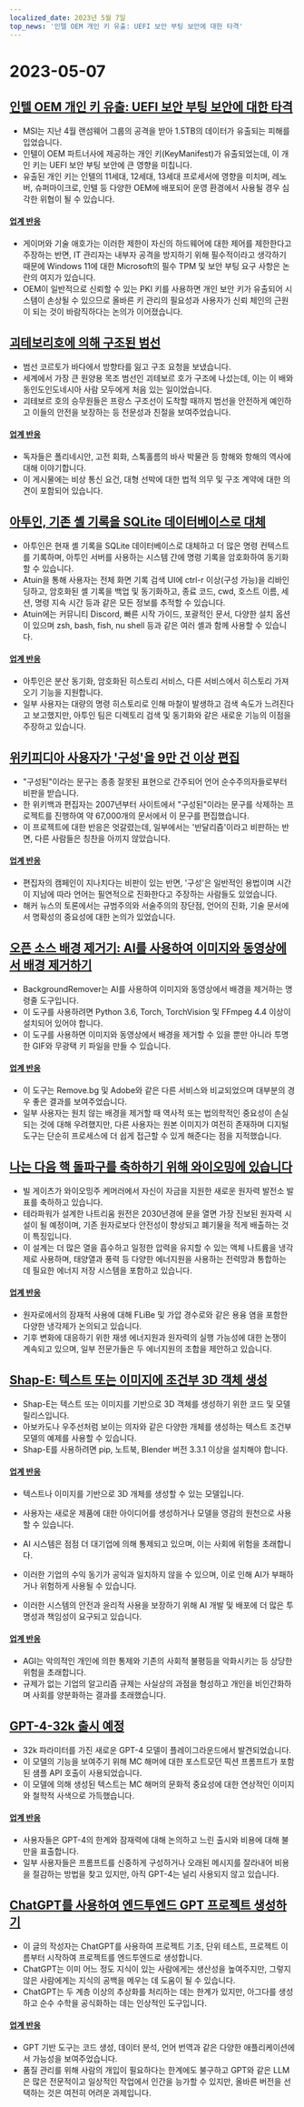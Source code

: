 ```yaml
---
localized_date: 2023년 5월 7일
top_news: '인텔 OEM 개인 키 유출: UEFI 보안 부팅 보안에 대한 타격'
---
```


# 2023-05-07

## [인텔 OEM 개인 키 유출: UEFI 보안 부팅 보안에 대한 타격](https://securityonline.info/intel-oem-private-key-leak-a-blow-to-uefi-secure-boot-security/)

- MSI는 지난 4월 랜섬웨어 그룹의 공격을 받아 1.5TB의 데이터가 유출되는 피해를 입었습니다.
- 인텔이 OEM 파트너사에 제공하는 개인 키(KeyManifest)가 유출되었는데, 이 개인 키는 UEFI 보안 부팅 보안에 큰 영향을 미칩니다.
- 유출된 개인 키는 인텔의 11세대, 12세대, 13세대 프로세서에 영향을 미치며, 레노버, 슈퍼마이크로, 인텔 등 다양한 OEM에 배포되어 운영 환경에서 사용될 경우 심각한 위협이 될 수 있습니다.

#### [업계 반응](http://news.ycombinator.com/item?id=35843566)

- 게이머와 기술 애호가는 이러한 제한이 자신의 하드웨어에 대한 제어를 제한한다고 주장하는 반면, IT 관리자는 내부자 공격을 방지하기 위해 필수적이라고 생각하기 때문에 Windows 11에 대한 Microsoft의 필수 TPM 및 보안 부팅 요구 사항은 논란의 여지가 있습니다.
- OEM이 일반적으로 신뢰할 수 있는 PKI 키를 사용하면 개인 보안 키가 유출되어 시스템이 손상될 수 있으므로 올바른 키 관리의 필요성과 사용자가 신뢰 체인의 근원이 되는 것이 바람직하다는 논의가 이어졌습니다.

## [괴테보리호에 의해 구조된 범선](https://www.gotheborg.se/news/rescue-of-sailing-boat/)

- 범선 코르토가 바다에서 방향타를 잃고 구조 요청을 보냈습니다.
- 세계에서 가장 큰 원양용 목조 범선인 괴테보르 호가 구조에 나섰는데, 이는 이 배와 동인도인도네시아 사람 모두에게 처음 있는 일이었습니다.
- 괴테보르 호의 승무원들은 프랑스 구조선이 도착할 때까지 범선을 안전하게 예인하고 이들의 안전을 보장하는 등 전문성과 친절을 보여주었습니다.

#### [업계 반응](http://news.ycombinator.com/item?id=35838751)

- 독자들은 폴리네시안, 고전 회화, 스톡홀름의 바사 박물관 등 항해와 항해의 역사에 대해 이야기합니다.
- 이 게시물에는 비상 통신 요건, 대형 선박에 대한 법적 의무 및 구조 계약에 대한 의견이 포함되어 있습니다.

## [아투인, 기존 셸 기록을 SQLite 데이터베이스로 대체](https://github.com/ellie/atuin)

- 아투인은 현재 셸 기록을 SQLite 데이터베이스로 대체하고 더 많은 명령 컨텍스트를 기록하며, 아투인 서버를 사용하는 시스템 간에 명령 기록을 암호화하여 동기화할 수 있습니다.
- Atuin을 통해 사용자는 전체 화면 기록 검색 UI에 ctrl-r 이상(구성 가능)을 리바인딩하고, 암호화된 셸 기록을 백업 및 동기화하고, 종료 코드, cwd, 호스트 이름, 세션, 명령 지속 시간 등과 같은 모든 정보를 추적할 수 있습니다.
- Atuin에는 커뮤니티 Discord, 빠른 시작 가이드, 포괄적인 문서, 다양한 설치 옵션이 있으며 zsh, bash, fish, nu shell 등과 같은 여러 셸과 함께 사용할 수 있습니다.

#### [업계 반응](http://news.ycombinator.com/item?id=35839470)

- 아투인은 분산 동기화, 암호화된 히스토리 서비스, 다른 서비스에서 히스토리 가져오기 기능을 지원합니다.
- 일부 사용자는 대량의 명령 히스토리로 인해 마찰이 발생하고 검색 속도가 느려진다고 보고했지만, 아투인 팀은 디렉토리 검색 및 동기화와 같은 새로운 기능의 이점을 주장하고 있습니다.

## [위키피디아 사용자가 '구성'을 9만 건 이상 편집](https://en.wikipedia.org/wiki/User:Giraffedata/comprised_of)

- "구성된"이라는 문구는 종종 잘못된 표현으로 간주되어 언어 순수주의자들로부터 비판을 받습니다.
- 한 위키백과 편집자는 2007년부터 사이트에서 "구성된"이라는 문구를 삭제하는 프로젝트를 진행하여 약 67,000개의 문서에서 이 문구를 편집했습니다.
- 이 프로젝트에 대한 반응은 엇갈렸는데, 일부에서는 '반달리즘'이라고 비판하는 반면, 다른 사람들은 칭찬을 아끼지 않았습니다.

#### [업계 반응](http://news.ycombinator.com/item?id=35838180)

- 편집자의 캠페인이 지나치다는 비판이 있는 반면, '구성'은 일반적인 용법이며 시간이 지남에 따라 언어는 필연적으로 진화한다고 주장하는 사람들도 있었습니다.
- 해커 뉴스의 토론에서는 규범주의와 서술주의의 장단점, 언어의 진화, 기술 문서에서 명확성의 중요성에 대한 논의가 있었습니다.

## [오픈 소스 배경 제거기: AI를 사용하여 이미지와 동영상에서 배경 제거하기](https://github.com/nadermx/backgroundremover)

- BackgroundRemover는 AI를 사용하여 이미지와 동영상에서 배경을 제거하는 명령줄 도구입니다.
- 이 도구를 사용하려면 Python 3.6, Torch, TorchVision 및 FFmpeg 4.4 이상이 설치되어 있어야 합니다.
- 이 도구를 사용하면 이미지와 동영상에서 배경을 제거할 수 있을 뿐만 아니라 투명한 GIF와 무광택 키 파일을 만들 수 있습니다.

#### [업계 반응](http://news.ycombinator.com/item?id=35838504)

- 이 도구는 Remove.bg 및 Adobe와 같은 다른 서비스와 비교되었으며 대부분의 경우 좋은 결과를 보여주었습니다.
- 일부 사용자는 원치 않는 배경을 제거할 때 역사적 또는 법의학적인 중요성이 손실되는 것에 대해 우려했지만, 다른 사용자는 원본 이미지가 여전히 존재하며 디지털 도구는 단순히 프로세스에 더 쉽게 접근할 수 있게 해준다는 점을 지적했습니다.

## [나는 다음 핵 돌파구를 축하하기 위해 와이오밍에 있습니다](https://www.gatesnotes.com/Wyoming-TerraPower)

- 빌 게이츠가 와이오밍주 케머러에서 자신이 자금을 지원한 새로운 원자력 발전소 발표를 축하하고 있습니다.
- 테라파워가 설계한 나트리움 원전은 2030년경에 문을 열면 가장 진보된 원자력 시설이 될 예정이며, 기존 원자로보다 안전성이 향상되고 폐기물을 적게 배출하는 것이 특징입니다.
- 이 설계는 더 많은 열을 흡수하고 일정한 압력을 유지할 수 있는 액체 나트륨을 냉각제로 사용하며, 태양열과 풍력 등 다양한 에너지원을 사용하는 전력망과 통합하는 데 필요한 에너지 저장 시스템을 포함하고 있습니다.

#### [업계 반응](http://news.ycombinator.com/item?id=35838407)

- 원자로에서의 잠재적 사용에 대해 FLiBe 및 가압 경수로와 같은 용융 염을 포함한 다양한 냉각제가 논의되고 있습니다.
- 기후 변화에 대응하기 위한 재생 에너지원과 원자력의 실행 가능성에 대한 논쟁이 계속되고 있으며, 일부 전문가들은 두 에너지원의 조합을 제안하고 있습니다.

## [Shap-E: 텍스트 또는 이미지에 조건부 3D 객체 생성](https://github.com/openai/shap-e)

- Shap-E는 텍스트 또는 이미지를 기반으로 3D 객체를 생성하기 위한 코드 및 모델 릴리스입니다.
- 아보카도나 우주선처럼 보이는 의자와 같은 다양한 개체를 생성하는 텍스트 조건부 모델의 예제를 사용할 수 있습니다.
- Shap-E를 사용하려면 pip, 노트북, Blender 버전 3.3.1 이상을 설치해야 합니다.

#### [업계 반응](http://news.ycombinator.com/item?id=35836976)

- 텍스트나 이미지를 기반으로 3D 개체를 생성할 수 있는 모델입니다.
- 사용자는 새로운 제품에 대한 아이디어를 생성하거나 모델을 영감의 원천으로 사용할 수 있습니다.

- AI 시스템은 점점 더 대기업에 의해 통제되고 있으며, 이는 사회에 위험을 초래합니다.
- 이러한 기업의 수익 동기가 공익과 일치하지 않을 수 있으며, 이로 인해 AI가 부패하거나 위험하게 사용될 수 있습니다.
- 이러한 시스템의 안전과 윤리적 사용을 보장하기 위해 AI 개발 및 배포에 더 많은 투명성과 책임성이 요구되고 있습니다.

#### [업계 반응](http://news.ycombinator.com/item?id=35841542)

- AGI는 악의적인 개인에 의한 통제와 기존의 사회적 불평등을 악화시키는 등 상당한 위험을 초래합니다.
- 규제가 없는 기업의 알고리즘 규제는 사실상의 과점을 형성하고 개인을 비인간화하며 사회를 양분화하는 결과를 초래했습니다.

## [GPT-4-32k 출시 예정](https://community.openai.com/t/it-looks-like-gpt-4-32k-is-rolling-out/194615)

- 32k 파라미터를 가진 새로운 GPT-4 모델이 플레이그라운드에서 발견되었습니다.
- 이 모델의 기능을 보여주기 위해 MC 해머에 대한 포스트모던 픽션 프롬프트가 포함된 샘플 API 호출이 사용되었습니다.
- 이 모델에 의해 생성된 텍스트는 MC 해머의 문화적 중요성에 대한 연상적인 이미지와 철학적 사색으로 가득했습니다.

#### [업계 반응](http://news.ycombinator.com/item?id=35841460)

- 사용자들은 GPT-4의 한계와 잠재력에 대해 논의하고 느린 출시와 비용에 대해 불만을 표출합니다.
- 일부 사용자들은 프롬프트를 신중하게 구성하거나 오래된 메시지를 잘라내어 비용을 절감하는 방법을 찾고 있지만, 아직 GPT-4는 널리 사용되지 않고 있습니다.

## [ChatGPT를 사용하여 엔드투엔드 GPT 프로젝트 생성하기](https://github.com/ixaxaar/VardaGPT/blob/master/STORY.md)

- 이 글의 작성자는 ChatGPT를 사용하여 프로젝트 기초, 단위 테스트, 프로젝트 이름부터 시작하여 프로젝트를 엔드투엔드로 생성합니다.
- ChatGPT는 이미 어느 정도 지식이 있는 사람에게는 생산성을 높여주지만, 그렇지 않은 사람에게는 지식의 공백을 메우는 데 도움이 될 수 있습니다.
- ChatGPT는 두 계층 이상의 추상화를 처리하는 데는 한계가 있지만, 아그다를 생성하고 순수 수학을 공식화하는 데는 인상적인 도구입니다.

#### [업계 반응](http://news.ycombinator.com/item?id=35839536)

- GPT 기반 도구는 코드 생성, 데이터 분석, 언어 번역과 같은 다양한 애플리케이션에서 가능성을 보여주었습니다.
- 품질 관리를 위해 사람의 개입이 필요하다는 한계에도 불구하고 GPT와 같은 LLM은 많은 전문적이고 일상적인 작업에서 인간을 능가할 수 있지만, 올바른 버전을 선택하는 것은 여전히 어려운 과제입니다.
